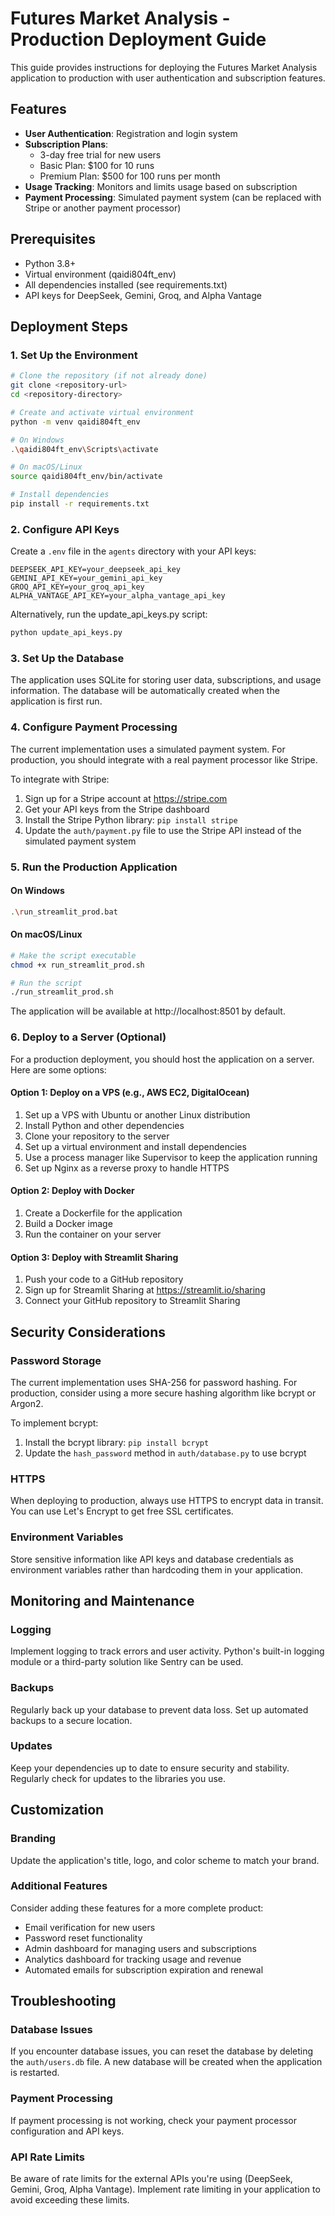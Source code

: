 # Futures Market Analysis - Production Deployment Guide

This guide provides instructions for deploying the Futures Market Analysis application to production with user authentication and subscription features.

## Features

- **User Authentication**: Registration and login system
- **Subscription Plans**:
  - 3-day free trial for new users
  - Basic Plan: $100 for 10 runs
  - Premium Plan: $500 for 100 runs per month
- **Usage Tracking**: Monitors and limits usage based on subscription
- **Payment Processing**: Simulated payment system (can be replaced with Stripe or another payment processor)

## Prerequisites

- Python 3.8+
- Virtual environment (qaidi804ft_env)
- All dependencies installed (see requirements.txt)
- API keys for DeepSeek, Gemini, Groq, and Alpha Vantage

## Deployment Steps

### 1. Set Up the Environment

```bash
# Clone the repository (if not already done)
git clone <repository-url>
cd <repository-directory>

# Create and activate virtual environment
python -m venv qaidi804ft_env

# On Windows
.\qaidi804ft_env\Scripts\activate

# On macOS/Linux
source qaidi804ft_env/bin/activate

# Install dependencies
pip install -r requirements.txt
```

### 2. Configure API Keys

Create a `.env` file in the `agents` directory with your API keys:

```
DEEPSEEK_API_KEY=your_deepseek_api_key
GEMINI_API_KEY=your_gemini_api_key
GROQ_API_KEY=your_groq_api_key
ALPHA_VANTAGE_API_KEY=your_alpha_vantage_api_key
```

Alternatively, run the update_api_keys.py script:

```bash
python update_api_keys.py
```

### 3. Set Up the Database

The application uses SQLite for storing user data, subscriptions, and usage information. The database will be automatically created when the application is first run.

### 4. Configure Payment Processing

The current implementation uses a simulated payment system. For production, you should integrate with a real payment processor like Stripe.

To integrate with Stripe:

1. Sign up for a Stripe account at https://stripe.com
2. Get your API keys from the Stripe dashboard
3. Install the Stripe Python library: `pip install stripe`
4. Update the `auth/payment.py` file to use the Stripe API instead of the simulated payment system

### 5. Run the Production Application

#### On Windows

```bash
.\run_streamlit_prod.bat
```

#### On macOS/Linux

```bash
# Make the script executable
chmod +x run_streamlit_prod.sh

# Run the script
./run_streamlit_prod.sh
```

The application will be available at http://localhost:8501 by default.

### 6. Deploy to a Server (Optional)

For a production deployment, you should host the application on a server. Here are some options:

#### Option 1: Deploy on a VPS (e.g., AWS EC2, DigitalOcean)

1. Set up a VPS with Ubuntu or another Linux distribution
2. Install Python and other dependencies
3. Clone your repository to the server
4. Set up a virtual environment and install dependencies
5. Use a process manager like Supervisor to keep the application running
6. Set up Nginx as a reverse proxy to handle HTTPS

#### Option 2: Deploy with Docker

1. Create a Dockerfile for the application
2. Build a Docker image
3. Run the container on your server

#### Option 3: Deploy with Streamlit Sharing

1. Push your code to a GitHub repository
2. Sign up for Streamlit Sharing at https://streamlit.io/sharing
3. Connect your GitHub repository to Streamlit Sharing

## Security Considerations

### Password Storage

The current implementation uses SHA-256 for password hashing. For production, consider using a more secure hashing algorithm like bcrypt or Argon2.

To implement bcrypt:

1. Install the bcrypt library: `pip install bcrypt`
2. Update the `hash_password` method in `auth/database.py` to use bcrypt

### HTTPS

When deploying to production, always use HTTPS to encrypt data in transit. You can use Let's Encrypt to get free SSL certificates.

### Environment Variables

Store sensitive information like API keys and database credentials as environment variables rather than hardcoding them in your application.

## Monitoring and Maintenance

### Logging

Implement logging to track errors and user activity. Python's built-in logging module or a third-party solution like Sentry can be used.

### Backups

Regularly back up your database to prevent data loss. Set up automated backups to a secure location.

### Updates

Keep your dependencies up to date to ensure security and stability. Regularly check for updates to the libraries you use.

## Customization

### Branding

Update the application's title, logo, and color scheme to match your brand.

### Additional Features

Consider adding these features for a more complete product:

- Email verification for new users
- Password reset functionality
- Admin dashboard for managing users and subscriptions
- Analytics dashboard for tracking usage and revenue
- Automated emails for subscription expiration and renewal

## Troubleshooting

### Database Issues

If you encounter database issues, you can reset the database by deleting the `auth/users.db` file. A new database will be created when the application is restarted.

### Payment Processing

If payment processing is not working, check your payment processor configuration and API keys.

### API Rate Limits

Be aware of rate limits for the external APIs you're using (DeepSeek, Gemini, Groq, Alpha Vantage). Implement rate limiting in your application to avoid exceeding these limits.
